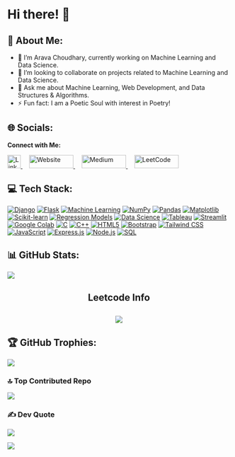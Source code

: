 # Hi there! 👋

## 💫 About Me:
- 🔭 I’m Arava Choudhary, currently working on Machine Learning and Data Science.
- 👯 I’m looking to collaborate on projects related to Machine Learning and Data Science.
- 💬 Ask me about Machine Learning, Web Development, and Data Structures & Algorithms.
- ⚡ Fun fact: I am a Poetic Soul with interest in Poetry!

## 🌐 Socials:
**Connect with Me:**

<a href="https://www.linkedin.com/in/arava-choudhary-9a8a61263/" target="blank">
    <img src="https://raw.githubusercontent.com/rahuldkjain/github-profile-readme-generator/master/src/images/icons/Social/linked-in-alt.svg" alt="LinkedIn" width="30" height="30" />
</a>
<a href="https://aravachoudhary.vercel.app" target="blank" style="margin-left: 15px;">
    <img src="https://img.shields.io/badge/Website-5D3FD3.svg?style=flat&logo=web&logoColor=white" alt="Website" width="100" height="30" />
</a>
<a href="https://medium.com/@aravachoudhary11" target="blank" style="margin-left: 15px;">
    <img src="https://img.shields.io/badge/Medium-000000.svg?style=flat&logo=medium&logoColor=white" alt="Medium" width="100" height="30" />
</a>
<a href="https://leetcode.com/Aranika4518/" target="blank" style="margin-left: 15px;">
    <img src="https://img.shields.io/badge/LeetCode-FFA116.svg?style=flat&logo=leetcode&logoColor=black" alt="LeetCode" width="100" height="30" />
</a>

## 💻 Tech Stack:
[![Django](https://img.shields.io/badge/Django-%23092E20.svg?logo=django&logoColor=white)](https://en.wikipedia.org/wiki/Django_(web_framework))
[![Flask](https://img.shields.io/badge/Flask-%23000000.svg?logo=flask&logoColor=white)](https://flask.palletsprojects.com/)
[![Machine Learning](https://img.shields.io/badge/Machine%20Learning-%23FF6F00.svg?logo=python&logoColor=white)](https://en.wikipedia.org/wiki/Machine_learning)
[![NumPy](https://img.shields.io/badge/NumPy-%23013243.svg?logo=numpy&logoColor=white)](https://en.wikipedia.org/wiki/NumPy)
[![Pandas](https://img.shields.io/badge/Pandas-%23150458.svg?logo=pandas&logoColor=white)](https://en.wikipedia.org/wiki/Pandas_(software))
[![Matplotlib](https://img.shields.io/badge/Matplotlib-%2300A3E0.svg?logo=matplotlib&logoColor=white)](https://en.wikipedia.org/wiki/Matplotlib)
[![Scikit-learn](https://img.shields.io/badge/Scikit%20learn-%23F7931E.svg?logo=scikit-learn&logoColor=white)](https://en.wikipedia.org/wiki/Scikit-learn)
[![Regression Models](https://img.shields.io/badge/Regression%20Models-%23000000.svg?logo=python&logoColor=white)](https://en.wikipedia.org/wiki/Regression_analysis)
[![Data Science](https://img.shields.io/badge/Data%20Science-%2334A853.svg?logo=data-science&logoColor=white)](https://en.wikipedia.org/wiki/Data_science)
[![Tableau](https://img.shields.io/badge/Tableau-%23E97627.svg?logo=tableau&logoColor=white)](https://en.wikipedia.org/wiki/Tableau_Software)
[![Streamlit](https://img.shields.io/badge/Streamlit-%2300B8D9.svg?logo=streamlit&logoColor=white)](https://streamlit.io)
[![Google Colab](https://img.shields.io/badge/Google%20Colab-%234B32C3.svg?logo=googlecolab&logoColor=white)](https://en.wikipedia.org/wiki/Google_Colaboratory)
[![C](https://img.shields.io/badge/C-%2300599C.svg?logo=c&logoColor=white)](https://en.wikipedia.org/wiki/C_(programming_language))
[![C++](https://img.shields.io/badge/C%2B%2B-%2300599C.svg?logo=c%2B%2B&logoColor=white)](https://en.wikipedia.org/wiki/C%2B%2B)
[![HTML5](https://img.shields.io/badge/HTML5-%23E34F26.svg?logo=html5&logoColor=white)](https://en.wikipedia.org/wiki/HTML5)
[![Bootstrap](https://img.shields.io/badge/Bootstrap-%237D40F6.svg?logo=bootstrap&logoColor=white)](https://en.wikipedia.org/wiki/Bootstrap_(front-end_framework))
[![Tailwind CSS](https://img.shields.io/badge/Tailwind%20CSS-%2338B2AC.svg?logo=tailwindcss&logoColor=white)](https://en.wikipedia.org/wiki/Tailwind_CSS)
[![JavaScript](https://img.shields.io/badge/JavaScript-%2361DAFB.svg?logo=javascript&logoColor=black)](https://en.wikipedia.org/wiki/JavaScript)
[![Express.js](https://img.shields.io/badge/Express.js-%23404D59.svg?logo=express&logoColor=white)](https://en.wikipedia.org/wiki/Express.js)
[![Node.js](https://img.shields.io/badge/Node.js-%233C873A.svg?logo=node.js&logoColor=white)](https://en.wikipedia.org/wiki/Node.js)
[![SQL](https://img.shields.io/badge/SQL-%2307405e.svg?logo=sql&logoColor=white)](https://en.wikipedia.org/wiki/SQL)


## 📊 GitHub Stats:
![](https://github-readme-stats.vercel.app/api?username=AravaChoudhary&theme=radical&hide_border=false&include_all_commits=true&count_private=true)<br/>

<!--   <h2>🐍 Contributions 🐍</h2>
  <img alt="snake eating my contributions" src="https://raw.githubusercontent.com/salesp07/salesp07/output/github-contribution-grid-snake.svg" />
</div> -->

<h2 align="center">Leetcode Info<h2>  
<p align="center">
  
  <img  align=top flex-grow=1 src="https://leetcard.jacoblin.cool/Aranika4518?theme=dark&font=Nunito&ext=heatmap" />  
</p>


## 🏆 GitHub Trophies:
![](https://github-profile-trophy.vercel.app/?username=AravaChoudhary&theme=radical&no-frame=false&no-bg=true&margin-w=4)

### 🔝 Top Contributed Repo
![](https://github-contributor-stats.vercel.app/api?username=AravaChoudhary&limit=5&theme=dark&combine_all_yearly_contributions=true)

### ✍️ Dev Quote
![](https://quotes-github-readme.vercel.app/api?type=horizontal&theme=radical)

[![](https://visitcount.itsvg.in/api?id=awanishyadav967&icon=0&color=0)](https://visitcount.itsvg.in)

